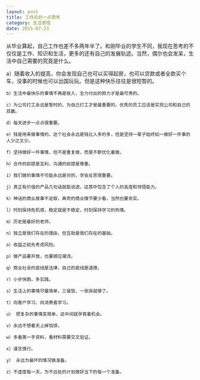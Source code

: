 ```yaml
---
layout: post
title: 工作后的一点思考
category: 生活感悟
date: 2015-07-23
---
```


从毕业算起，自己工作也差不多两年半了。和刚毕业的学生不同，我现在思考的不仅仅是工作、知识和生活，更多的还有自己的发展轨迹。当然，偶尔也会发呆，生活中自己需要的究竟是什么。

<!-- more -->

a）随着收入的提高，你会发现自己也可以买得起房，也可以贷款或者全款买个车，没事的时候也可以出国玩玩。但是这种快乐往往是很短暂的。

    b）生活中最快乐的事情不再是收入，全力付出的努力才是最可贵的。

    c）为公司打工永远是暂时的，为自己打工才是最重要的。优秀的员工应该是实现公司和自己的双赢。

    d）每天进步一点点很重要。

    e）钱是用来做事情的。这个社会永远是钱比人多的多，但是坚持一辈子始终如一做好一件事的人少之又少。

    f）坚持做好一件事情，但不是重复做，而是不断优化着做。

    h）合作的前提是互利，沟通的前提是尊重。

    i）我们做的事情不可能永远是对的，学会反思很重要。

    j）真正有价值的产品几句话就能说透，这其中包含了个人的高度和领悟能力。

    k）神话的商业故事不足取，离奇的商业情节要少看，当然也要务实。

    l）时刻保持危机感，稳定就是不稳定，时刻保持学习的热情。

    m）历史是最好的老师。

    n）独立是我们存在的理由，但互助是我们存在的基础。

    o）收益之前先考虑风险。

    p）做产品要开放，也要顺应潮流。

    q）商业社会的底线是法律，自己的底线是道德。

    r）小步快跑，多实践。

    s）生活上的事情尽量简单，三餐饭、一张床就够了。

    t）向客户学习、向消费者学习。

    u） 把复杂的事情变简单，这中间就孕育着机会。

    v）永远不想着天上掉馅饼。

    w）多看第一手资料，看材料需要交叉验证。

    x）谨言慎行。

    y） 永远为最坏的情况做准备。

    z）不虚度每一天，为不远处的计划做好当下的每一个准备。
